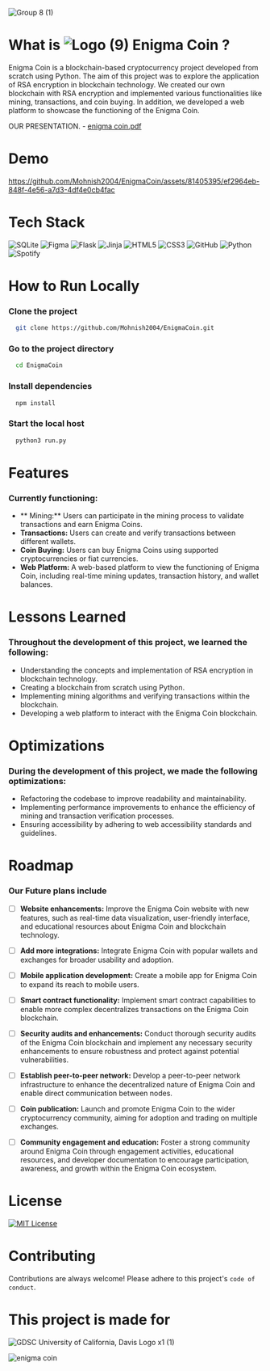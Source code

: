 
![Group 8 (1)](https://github.com/Mohnish2004/EnigmaCoin/assets/81405395/67f3b539-8a52-4860-b1c5-cae2ba21232b)

# What is ![Logo (9)](https://github.com/Mohnish2004/EnigmaCoin/assets/81405395/127507b1-1420-4782-83d5-62afd84f1717) Enigma Coin ?

Enigma Coin is a blockchain-based cryptocurrency project developed from scratch using Python. The aim of this project was to explore the application of RSA encryption in blockchain technology. We created our own blockchain with RSA encryption and implemented various functionalities like mining, transactions, and coin buying. In addition, we developed a web platform to showcase the functioning of the Enigma Coin.

OUR PRESENTATION. - [enigma coin.pdf](https://github.com/Mohnish2004/EnigmaCoin/files/11644953/enigma.coin.pdf)


# Demo



https://github.com/Mohnish2004/EnigmaCoin/assets/81405395/ef2964eb-848f-4e56-a7d3-4df4e0cb4fac





# Tech Stack

![SQLite](https://img.shields.io/badge/sqlite-%2307405e.svg?style=for-the-badge&logo=sqlite&logoColor=white)
![Figma](https://img.shields.io/badge/figma-%23F24E1E.svg?style=for-the-badge&logo=figma&logoColor=white)
![Flask](https://img.shields.io/badge/flask-%23000.svg?style=for-the-badge&logo=flask&logoColor=white)
![Jinja](https://img.shields.io/badge/jinja-white.svg?style=for-the-badge&logo=jinja&logoColor=black)
![HTML5](https://img.shields.io/badge/html5-%23E34F26.svg?style=for-the-badge&logo=html5&logoColor=white)
![CSS3](https://img.shields.io/badge/css3-%231572B6.svg?style=for-the-badge&logo=css3&logoColor=white)
![GitHub](https://img.shields.io/badge/github-%23121011.svg?style=for-the-badge&logo=github&logoColor=white)
![Python](https://img.shields.io/badge/python-3670A0?style=for-the-badge&logo=python&logoColor=ffdd54)
![Spotify](https://img.shields.io/badge/Spotify-1ED760?style=for-the-badge&logo=spotify&logoColor=white)



# How to Run Locally

### Clone the project

```bash
  git clone https://github.com/Mohnish2004/EnigmaCoin.git
```

### Go to the project directory

```bash
  cd EnigmaCoin
```

### Install dependencies

```bash
  npm install
```

### Start the local host

```bash
  python3 run.py
```



# Features
### Currently functioning:

- ** Mining:** Users can participate in the mining process to validate transactions and earn Enigma Coins.
- **Transactions:** Users can create and verify transactions between different wallets.
- **Coin Buying:** Users can buy Enigma Coins using supported cryptocurrencies or fiat currencies.
- **Web Platform:** A web-based platform to view the functioning of Enigma Coin, including real-time mining updates, transaction history, and wallet balances.



# Lessons Learned

### Throughout the development of this project, we learned the following:

- Understanding the concepts and implementation of RSA encryption in blockchain technology.
- Creating a blockchain from scratch using Python.
- Implementing mining algorithms and verifying transactions within the blockchain.
- Developing a web platform to interact with the Enigma Coin blockchain.



# Optimizations

### During the development of this project, we made the following optimizations:

- Refactoring the codebase to improve readability and maintainability.
- Implementing performance improvements to enhance the efficiency of mining and transaction verification processes.
- Ensuring accessibility by adhering to web accessibility standards and guidelines.



# Roadmap
### Our Future plans include

- [ ] **Website enhancements:** Improve the Enigma Coin website with new features, such as real-time data visualization, user-friendly interface, and educational resources about Enigma Coin and blockchain technology.
- [ ] **Add more integrations:** Integrate Enigma Coin with popular wallets and exchanges for broader usability and adoption.
- [ ] **Mobile application development:** Create a mobile app for Enigma Coin to expand its reach to mobile users.
- [ ] **Smart contract functionality:** Implement smart contract capabilities to enable more complex decentralizes transactions on the Enigma Coin blockchain.
- [ ] **Security audits and enhancements:** Conduct thorough security audits of the Enigma Coin blockchain and implement any necessary security enhancements to ensure robustness and protect against potential vulnerabilities.
- [ ] **Establish peer-to-peer network:** Develop a peer-to-peer network infrastructure to enhance the decentralized nature of Enigma Coin and enable direct communication between nodes.
- [ ] **Coin publication:** Launch and promote Enigma Coin to the wider cryptocurrency community, aiming for adoption and trading on multiple exchanges.
- [ ] **Community engagement and education:** Foster a strong community around Enigma Coin through engagement activities, educational resources, and developer documentation to encourage participation, awareness, and growth within the Enigma Coin ecosystem.


# License
[![MIT License](https://img.shields.io/badge/License-MIT-green.svg)](https://choosealicense.com/licenses/mit/)


# Contributing

Contributions are always welcome!
Please adhere to this project's `code of conduct`.


# This project is made for
![GDSC University of California, Davis Logo x1 (1)](https://github.com/Mohnish2004/EnigmaCoin/assets/81405395/45356161-e6a5-474a-91e4-3500ec93078c)

![enigma coin](https://github.com/Mohnish2004/EnigmaCoin/assets/81405395/06a88286-ecc9-493b-a607-a18dbb507ac7)
